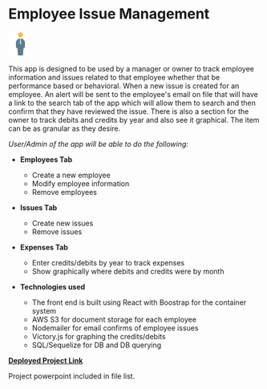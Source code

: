 # **Employee Issue Management**  
![Employee Logo](/readImages/employee.png)

This app is designed to be used by a manager or owner to track employee information and issues related to that employee whether that be performance based or behavioral. When a new issue is created for an employee. An alert will be sent to the employee's email on file that will have a link to the search tab of the app which will allow them to search and then confirm that they have reviewed the issue. There is also a section for the owner to track debits and credits by year and also see it graphical. The item can be as granular as they desire. 


_User/Admin of the app will be able to do the following:_ 

* **Employees Tab**
    * Create a new employee 
    * Modify employee information
    * Remove employees 

* **Issues Tab** 
    * Create new issues 
    * Remove issues 

* **Expenses Tab**  
    * Enter credits/debits by year to track expenses 
    * Show graphically where debits and credits were by month

* **Technologies used**
    * The front end is built using React with Boostrap for the container system
    * AWS S3 for document storage for each employee
    * Nodemailer for email confirms of employee issues
    * Victory.js for graphing the credits/debits
    * SQL/Sequelize for DB and DB querying

[**Deployed Project Link**](https://serene-savannah-13108.herokuapp.com/)


Project powerpoint included in file list. 
